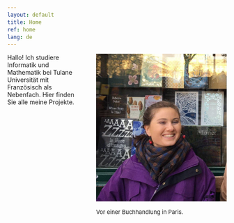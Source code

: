 ```yaml
---
layout: default
title: Home
ref: home
lang: de
---
```


<div style="float: right; padding-left: 30px; width: 300px">
<img src="files/profiles/library_laugh.jpg">
<p style="font-size: 13px">Vor einer Buchhandlung in Paris.</p>
</div>

Hallo! Ich studiere Informatik und Mathematik bei Tulane Universität mit Französisch als Nebenfach. Hier finden Sie alle meine Projekte.
